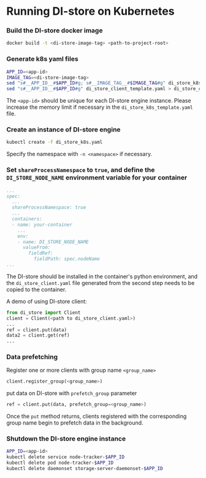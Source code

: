 # Running DI-store on Kubernetes


### Build the DI-store docker image


```bash
docker build -t <di-store-image-tag> <path-to-project-root>
```

### Generate k8s yaml files


```bash
APP_ID=<app-id>
IMAGE_TAG=<di-store-image-tag>
sed "s#__APP_ID__#$APP_ID#g; s#__IMAGE_TAG__#$IMAGE_TAG#g" di_store_k8s_template.yaml > di_store_k8s.yaml
sed "s#__APP_ID__#$APP_ID#g" di_store_client_template.yaml > di_store_client.yaml
```

The `<app-id>` should be unique for each DI-store engine instance.
Please increase the memory limit if necessary in the `di_store_k8s_template.yaml` file.

### Create an instance of DI-store engine


```bash
kubectl create -f di_store_k8s.yaml
```
Specify the namespace with `-n <namespace>` if necessary.

### Set `shareProcessNamespace` to `true`, and define the `DI_STORE_NODE_NAME` environment variable for your container


```yaml
...
spec:
  ...
  shareProcessNamespace: true
  ...
  containers:
  - name: your-container
    ...
    env:
    - name: DI_STORE_NODE_NAME
      valueFrom:
        fieldRef:
          fieldPath: spec.nodeName
...
```

The DI-store should be installed in the container's python environment, and the `di_store_client.yaml` file generated from the second step needs to be copied to the container.

A demo of using DI-store client:
```python
from di_store import Client
client = Client(<path to di_store_client.yaml>)
...
ref = client.put(data)
data2 = client.get(ref)
...
```

### Data prefetching

Register one or more clients with group name `<group_name>`
```python
client.register_group(<group_name>)
```

put data on DI-store with `prefetch_group` parameter
```python
ref = client.put(data, prefetch_group=<group_name>)
```

Once the `put` method returns, clients registered with the corresponding group name begin to prefetch data in the background. 

### Shutdown the DI-store engine instance


```bash
APP_ID=<app-id>
kubectl delete service node-tracker-$APP_ID
kubectl delete pod node-tracker-$APP_ID
kubectl delete daemonset storage-server-daemonset-$APP_ID
```